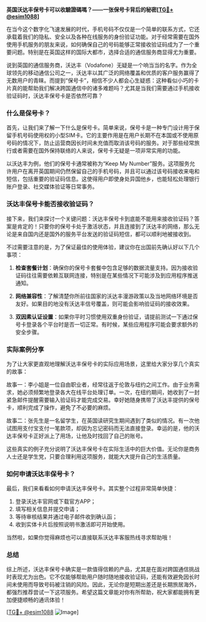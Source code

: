 **英国沃达丰保号卡可以收驗證碼嗎？——一张保号卡背后的秘密[[TG💪+ @esim1088](https://t.me/s/esim1088)]**

在当今这个数字化飞速发展的时代，手机号码不仅仅是一个简单的联系方式，它还承载着我们的隐私、安全以及各种在线服务的身份验证功能。对于经常需要在国外使用手机服务的朋友来说，如何确保自己的号码能够正常接收验证码成为了一个重要问题。特别是在英国这样的国际大都市，选择合适的通信服务商显得尤为重要。

说到英国的通信服务商，沃达丰（Vodafone）无疑是一个响当当的名字。作为全球领先的移动通信公司之一，沃达丰以其广泛的网络覆盖和优质的客户服务赢得了无数用户的青睐。而提到“保号卡”，相信不少人都会心生疑惑：这种看似小巧的卡片真的能帮助我们解决跨国通信中的诸多难题吗？尤其是当我们需要通过手机接收验证码时，沃达丰保号卡是否依然可靠？

### 什么是保号卡？

首先，让我们来了解一下什么是保号卡。简单来说，保号卡是一种专门设计用于保留手机号码使用权的小型SIM卡。它的主要作用是在用户长期不在本国或不使用原号码的情况下，防止运营商因长时间未充值而取消该号码的服务。对于那些经常旅行或者需要在国外保持联络的人来说，保号卡无疑是一项非常实用的功能。

以沃达丰为例，他们的保号卡通常被称为“Keep My Number”服务。这项服务允许用户在离开英国期间仍然保留自己的手机号码，并且可以通过该号码接收来电和短信，包括重要的验证码信息。这使得用户即使身处异国他乡，也能轻松处理银行账户登录、社交媒体验证等日常事务。

### 沃达丰保号卡能否接收验证码？

接下来，我们来探讨一个关键问题：沃达丰保号卡到底能不能用来接收验证码？答案是肯定的！只要你的保号卡处于激活状态，并且连接到了沃达丰的网络，那么无论是来自国内还是国外的服务平台发送的验证码短信，都可以顺利地被接收到。

不过需要注意的是，为了保证最佳的使用体验，建议你在出国前先确认好以下几个事项：

1. **检查套餐计划**：确保你的保号卡套餐中包含足够的数据流量支持。因为接收验证码往往需要依赖互联网连接，特别是在某些情况下可能涉及到应用程序推送通知。
   
2. **网络兼容性**：了解清楚你所前往国家的沃达丰漫游政策以及当地网络环境是否友好。如果目的地没有沃达丰信号覆盖，则可能会影响验证码的接收效果。

3. **双因素认证设置**：如果你平时习惯使用双重身份验证，请提前测试一下通过保号卡登录各个平台时是否一切正常。有时候，某些应用程序可能会要求额外的安全步骤。

### 实际案例分享

为了让大家更直观地理解沃达丰保号卡的实际应用场景，这里给大家分享几个真实的故事：

故事一：李小姐是一位自由职业者，经常往返于伦敦与纽约之间工作。由于业务需求，她必须频繁地登录各大在线平台处理订单。一次，在纽约期间，她收到了一封紧急邮件提醒需要输入验证码才能完成交易。幸好她随身携带了沃达丰提供的保号卡，顺利完成了操作，避免了不必要的麻烦。

故事二：张先生是一名留学生，在英国读研究生期间遇到了类似的情况。有一次他试图用支付宝支付一笔款项，却因为忘记密码而无法直接登录。幸运的是，他的沃达丰保号卡正好派上了用场，让他及时找回了自己的账号。

这些真实的例子充分说明了沃达丰保号卡在实际生活中的巨大价值。无论你是商务人士还是学生党，只要合理利用这项服务，就能大大提升自己的生活质量。

### 如何申请沃达丰保号卡？

最后，我们来看看如何申请沃达丰保号卡。其实整个过程非常简单快捷：

1. 登录沃达丰官网或下载官方APP；
2. 填写相关信息并提交申请；
3. 等待审核结果并通过电子邮件收到确认函；
4. 收到实体卡片后按照说明书激活即可开始使用。

当然啦，如果你觉得麻烦也可以直接联系沃达丰客服热线寻求帮助哦！

### 总结

综上所述，沃达丰保号卡确实是一款值得信赖的产品，尤其是在面对跨国通信挑战时表现尤为出色。它不仅能够帮助用户随时随地接收验证码，还能有效避免因长时间未使用而导致号码被注销的风险。因此，无论你是短期出差还是长期旅居海外，都强烈推荐尝试一下这项服务。希望这篇文章能对你有所帮助，祝大家都能拥有更加便捷顺畅的通讯体验！

[[TG💪+ @esim1088](https://t.me/s/esim1088) ![Image](https://i.postimg.cc/4NQfJmqS/Snipaste-2025-05-13-00-14-12.png)]